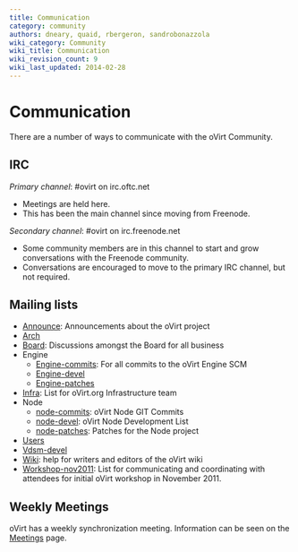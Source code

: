 ```yaml
---
title: Communication
category: community
authors: dneary, quaid, rbergeron, sandrobonazzola
wiki_category: Community
wiki_title: Communication
wiki_revision_count: 9
wiki_last_updated: 2014-02-28
---
```


# Communication

There are a number of ways to communicate with the oVirt Community.

## IRC

*Primary channel*: #ovirt on irc.oftc.net

*   Meetings are held here.
*   This has been the main channel since moving from Freenode.

*Secondary channel*: #ovirt on irc.freenode.net

*   Some community members are in this channel to start and grow conversations with the Freenode community.
*   Conversations are encouraged to move to the primary IRC channel, but not required.

## Mailing lists

*   [Announce](http://lists.ovirt.org/mailman/listinfo/announce): Announcements about the oVirt project
*   [Arch](http://lists.ovirt.org/mailman/listinfo/arch)
*   [Board](http://lists.ovirt.org/mailman/listinfo/board): Discussions amongst the Board for all business
*   Engine
    -   [Engine-commits](http://lists.ovirt.org/mailman/listinfo/engine-commits): For all commits to the oVirt Engine SCM
    -   [Engine-devel](http://lists.ovirt.org/mailman/listinfo/engine-devel)
    -   [Engine-patches](http://lists.ovirt.org/mailman/listinfo/engine-patches)
*   [Infra](http://lists.ovirt.org/mailman/listinfo/infra): List for oVirt.org Infrastructure team
*   Node
    -   [node-commits](http://lists.ovirt.org/mailman/listinfo/node-commits): oVirt Node GIT Commits
    -   [node-devel](http://lists.ovirt.org/mailman/listinfo/node-devel): oVirt Node Development List
    -   [node-patches](http://lists.ovirt.org/mailman/listinfo/node-patches): Patches for the Node project
*   [Users](http://lists.ovirt.org/mailman/listinfo/users)
*   [Vdsm-devel](http://lists.ovirt.org/mailman/listinfo/vdsm-devel)
*   [Wiki](http://lists.ovirt.org/mailman/listinfo/wiki): help for writers and editors of the oVirt wiki
*   [Workshop-nov2011](http://lists.ovirt.org/mailman/listinfo/workshop-nov2011): List for communicating and coordinating with attendees for initial oVirt workshop in November 2011.

## Weekly Meetings

oVirt has a weekly synchronization meeting. Information can be seen on the [Meetings](Meetings) page.
